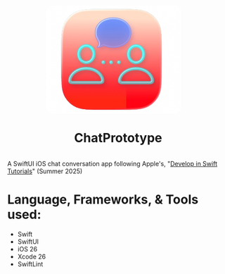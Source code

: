 <div align="center">
  <img src="https://github.com/OGSarah/ChatPrototype/blob/d8400d629867f46fbd78857a138d29981b6d2b31/AppIcon_Screenshot.png" width="300" style="border: 3px solid white; border-radius: 15px; vertical-align: middle; margin-right: 20px;">
  <h1 style="display: inline-block; vertical-align: middle;">ChatPrototype</h1>
</div>

A SwiftUI iOS chat conversation app following Apple's, "[Develop in Swift Tutorials](https://developer.apple.com/tutorials/develop-in-swift/hello-swiftui)" (Summer 2025) 

# Language, Frameworks, & Tools used:
- Swift
- SwiftUI
- iOS 26
- Xcode 26
- SwiftLint
